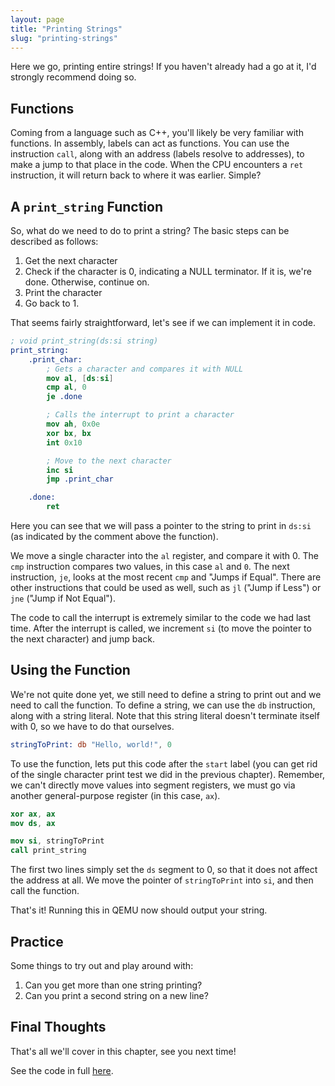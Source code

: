 ```yaml
---
layout: page
title: "Printing Strings"
slug: "printing-strings"
---
```


Here we go, printing entire strings! If you haven't already had a go at it, I'd strongly recommend doing so.

## Functions
Coming from a language such as C++, you'll likely be very familiar with functions. In assembly, labels can act as functions. You can use the instruction `call`, along with an address (labels resolve to addresses), to make a jump to that place in the code. When the CPU encounters a `ret` instruction, it will return back to where it was earlier. Simple?

## A `print_string` Function
So, what do we need to do to print a string? The basic steps can be described as follows:
1. Get the next character
2. Check if the character is 0, indicating a NULL terminator. If it is, we're done. Otherwise, continue on.
3. Print the character
4. Go back to 1.

That seems fairly straightforward, let's see if we can implement it in code.

```nasm
; void print_string(ds:si string)
print_string:
	.print_char:
		; Gets a character and compares it with NULL
		mov al, [ds:si]
		cmp al, 0
		je .done

		; Calls the interrupt to print a character
		mov ah, 0x0e
		xor bx, bx
		int 0x10

		; Move to the next character
		inc si
		jmp .print_char

	.done:
		ret
```

Here you can see that we will pass a pointer to the string to print in `ds:si` (as indicated by the comment above the function).

We move a single character into the `al` register, and compare it with 0. The `cmp` instruction compares two values, in this case `al` and `0`. The next instruction, `je`, looks at the most recent `cmp` and "Jumps if Equal". There are other instructions that could be used as well, such as `jl` ("Jump if Less") or `jne` ("Jump if Not Equal").

The code to call the interrupt is extremely similar to the code we had last time. After the interrupt is called, we increment `si` (to move the pointer to the next character) and jump back.

## Using the Function
We're not quite done yet, we still need to define a string to print out and we need to call the function. To define a string, we can use the `db` instruction, along with a string literal. Note that this string literal doesn't terminate itself with 0, so we have to do that ourselves.

```nasm
stringToPrint: db "Hello, world!", 0
```

To use the function, lets put this code after the `start` label (you can get rid of the single character print test we did in the previous chapter). Remember, we can't directly move values into segment registers, we must go via another general-purpose register (in this case, `ax`).
```nasm
xor ax, ax
mov ds, ax

mov si, stringToPrint
call print_string
```

The first two lines simply set the `ds` segment to 0, so that it does not affect the address at all. We move the pointer of `stringToPrint` into `si`, and then call the function.

That's it! Running this in QEMU now should output your string.

## Practice
Some things to try out and play around with:
1. Can you get more than one string printing?
2. Can you print a second string on a new line?

## Final Thoughts
That's all we'll cover in this chapter, see you next time!

See the code in full [here](https://github.com/FancyKillerPanda/OS-Tutorial/tree/510d03dfe4d9938a1d052bf4dbfa42c0dca930f4).
